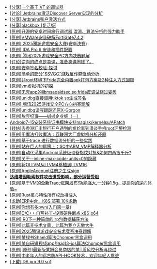 + [[分享]一个基于 VT 的调试器](https://bbs.kanxue.com/thread-286110.htm)
+ [[讨论] Jetbrains激活Discover Server实现的分析](https://bbs.kanxue.com/thread-283941.htm)
+ [[分享]Jetbrains账户激活方式](https://bbs.kanxue.com/thread-284298.htm)
+ [[分享]blackbox [复活版]](https://bbs.kanxue.com/thread-286308.htm)
+ [[原创]开源的安卓时间旅行调试器,混淆、算法分析的强力助手](https://bbs.kanxue.com/thread-286457.htm)
+ [[原创]VMWare安装破解FortiGate7.4.2](https://bbs.kanxue.com/thread-284794.htm)
+ [[原创] 2025騰訊遊戲安全大賽(安卓決賽)](https://bbs.kanxue.com/thread-286465.htm)
+ [[原创] IDA Pro 9 安装和插件配置](https://bbs.kanxue.com/thread-285604.htm)
+ [[原创] 腾讯2025游戏安全PC方向决赛题解](https://bbs.kanxue.com/thread-286462.htm)
+ [[讨论]逆向的终点是卖课，准备卖课圈钱了。](https://bbs.kanxue.com/thread-286427.htm)
+ [[原创]安卓签名校验-探讨](https://bbs.kanxue.com/thread-285647.htm)
+ [[原创]简单的部分"SSVGG"游戏反作弊驱动分析](https://bbs.kanxue.com/thread-286409.htm)
+ [[原创]非root环境下Frida完全内置apk打包方案及2种注入方式回顾](https://bbs.kanxue.com/thread-284482.htm)
+ [[原创]vm虚拟机的初探](https://bbs.kanxue.com/thread-284883.htm)
+ [[原创]无壳app的libmsaoaidsec.so frida反调试绕过姿势](https://bbs.kanxue.com/thread-285811.htm)
+ [[原创]unidbg直接调用tiktok so生成签名](https://bbs.kanxue.com/thread-285623.htm)
+ [[原创] 腾讯2025游戏安全PC方向初赛题解](https://bbs.kanxue.com/thread-286277.htm)
+ [[原创]unidbg读写跟踪还原X-Gorgon](https://bbs.kanxue.com/thread-285586.htm)
+ [[原创]脱壳纪事——梆梆企业版（一）](https://bbs.kanxue.com/thread-280513.htm)
+ [Android7-15安装系统证书模块支持magisk/kernelsu/APatch](https://bbs.kanxue.com/thread-275433.htm)
+ [[转帖]去香港汇丰银行开户遇到的尴尬事到漫谈手机root环境检测](https://bbs.kanxue.com/thread-285754.htm)
+ [[原创]用魔法打败魔法：互联网大厂虚拟机分析还原](https://bbs.kanxue.com/thread-286441.htm)
+ [[原创]基于trace 进行数据流分析的一些实践](https://bbs.kanxue.com/thread-285243.htm)
+ [[原创]站在巨人的肩膀上：SO中ARM_VMP解释器分析](https://bbs.kanxue.com/thread-286451.htm)
+ [[原创]自动化采集Android系统级设备指纹对抗&如何四两拨千斤?](https://bbs.kanxue.com/thread-281889.htm)
+ [[原创]关于--inline-max-code-units=0的隐藏](https://bbs.kanxue.com/thread-286498.htm)
+ [[原创]将OLLVM从LLVM4移植到LLVM16](https://bbs.kanxue.com/thread-278451.htm)
+ [[原创]AppleAccount注册之生成sign](https://bbs.kanxue.com/thread-285959.htm)
+ [**达维塔因勒索软件攻击遭受影响，部分运营受阻**](https://bbs.kanxue.com/thread-286496.htm)
+ [[原创]基于VM的全新Trace框架发布!功能强大,一分钟1.5g，提高你的逆向体验~](https://bbs.kanxue.com/thread-285471.htm)
+ [[原创]Rust核心特性所有权劫持注入](https://bbs.kanxue.com/thread-286495.htm)
+ [[求助]ERP中台，K8S 部署   10K求助](https://bbs.kanxue.com/thread-286499.htm)
+ [[原创]你想有多pwn(入门第一章)](https://bbs.kanxue.com/thread-284127.htm)
+ [[原创]C/C++ 自写补丁-设置硬件断点 x86_x64](https://bbs.kanxue.com/thread-283839.htm)
+ [[原创] R0下一种简单的Irp包数据捕获方法](https://bbs.kanxue.com/thread-285317.htm)
+ [[原创]此篇非技术文章，此篇为我立志做大牛](https://bbs.kanxue.com/thread-284823.htm)
+ [[原创]2025腾讯游戏安全技术竞赛决赛题解](https://bbs.kanxue.com/thread-286460.htm)
+ [[原创]某绿书Shaeld算法Chomper黑盒调用](https://bbs.kanxue.com/thread-285705.htm)
+ [[原创]某自研短视频app的sig13-ios算法Chomper黑盒调用](https://bbs.kanxue.com/thread-285666.htm)
+ [[原创][原创]最新版某姆会员商店的某T盾风控分析与绕过](https://bbs.kanxue.com/thread-286243.htm)
+ [[原创]中老年人的远古防API-HOOK技术，欢迎年轻人挑战](https://bbs.kanxue.com/thread-286436.htm)
+ [[下载]IDA pro 9.0 sp1](https://bbs.kanxue.com/thread-285234.htm)
